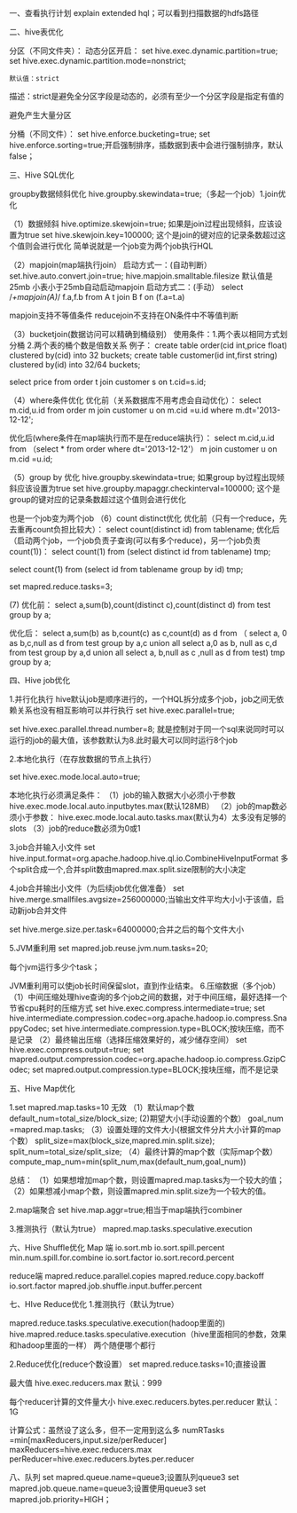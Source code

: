 一、查看执行计划
explain extended hql；可以看到扫描数据的hdfs路径

二、hive表优化

分区（不同文件夹）：
动态分区开启：
set hive.exec.dynamic.partition=true;
set hive.exec.dynamic.partition.mode=nonstrict;

    默认值：strict
   描述：strict是避免全分区字段是动态的，必须有至少一个分区字段是指定有值的

   避免产生大量分区



分桶（不同文件）：
set hive.enforce.bucketing=true;
set hive.enforce.sorting=true;开启强制排序，插数据到表中会进行强制排序，默认false；


三、Hive SQL优化

groupby数据倾斜优化
hive.groupby.skewindata=true;（多起一个job）1.join优化

（1）数据倾斜
hive.optimize.skewjoin=true;
如果是join过程出现倾斜，应该设置为true
set hive.skewjoin.key=100000;
这个是join的键对应的记录条数超过这个值则会进行优化
简单说就是一个job变为两个job执行HQL

（2）mapjoin(map端执行join）
启动方式一：(自动判断）
set.hive.auto.convert.join=true;
hive.mapjoin.smalltable.filesize 默认值是25mb
小表小于25mb自动启动mapjoin
启动方式二：(手动）
select /*+mapjoin(A)*/ f.a,f.b from A t join B f on (f.a=t.a)

mapjoin支持不等值条件
reducejoin不支持在ON条件中不等值判断

（3）bucketjoin(数据访问可以精确到桶级别）
使用条件：1.两个表以相同方式划分桶
         2.两个表的桶个数是倍数关系
例子：
create table order(cid int,price float) clustered by(cid)   into 32 buckets;
create table customer(id int,first string) clustered by(id)   into 32/64 buckets;

select price from order t join customer s on t.cid=s.id;

（4）where条件优化
优化前（关系数据库不用考虑会自动优化）：
select m.cid,u.id from order m join customer u on m.cid =u.id where m.dt='2013-12-12';

优化后(where条件在map端执行而不是在reduce端执行）：
select m.cid,u.id from （select * from order where dt='2013-12-12'） m join customer u on m.cid =u.id;

（5）group by 优化
hive.groupby.skewindata=true;
如果group by过程出现倾斜应该设置为true
set hive.groupby.mapaggr.checkinterval=100000;
这个是group的键对应的记录条数超过这个值则会进行优化

也是一个job变为两个job
（6）count distinct优化
优化前（只有一个reduce，先去重再count负担比较大）：
select count(distinct id) from tablename;
优化后（启动两个job，一个job负责子查询(可以有多个reduce)，另一个job负责count(1))：
select count(1) from (select distinct id from tablename) tmp;

select count(1) from (select id from tablename group by id) tmp;

set mapred.reduce.tasks=3;

 (7)
优化前：
select a,sum(b),count(distinct c),count(distinct d) from test group by a;

优化后：
select a,sum(b) as b,count(c) as c,count(d) as d from
（
select a, 0 as b,c,null as d from test group by a,c
union all
select a,0 as b, null as c,d from test group by a,d
union all
select a, b,null as c ,null as d from test) tmp group by a;


四、Hive job优化

1.并行化执行
hive默认job是顺序进行的，一个HQL拆分成多个job，job之间无依赖关系也没有相互影响可以并行执行
set hive.exec.parallel=true;

set hive.exec.parallel.thread.number=8;
就是控制对于同一个sql来说同时可以运行的job的最大值，该参数默认为8.此时最大可以同时运行8个job

2.本地化执行（在存放数据的节点上执行）

set hive.exec.mode.local.auto=true;

本地化执行必须满足条件：
（1）job的输入数据大小必须小于参数
hive.exec.mode.local.auto.inputbytes.max(默认128MB）
（2）job的map数必须小于参数：
hive.exec.mode.local.auto.tasks.max(默认为4）太多没有足够的slots
（3）job的reduce数必须为0或1


3.job合并输入小文件
set hive.input.format=org.apache.hadoop.hive.ql.io.CombineHiveInputFormat
多个split合成一个,合并split数由mapred.max.split.size限制的大小决定

4.job合并输出小文件（为后续job优化做准备）
set hive.merge.smallfiles.avgsize=256000000;当输出文件平均大小小于该值，启动新job合并文件

set hive.merge.size.per.task=64000000;合并之后的每个文件大小

5.JVM重利用
set mapred.job.reuse.jvm.num.tasks=20;

每个jvm运行多少个task；

JVM重利用可以使job长时间保留slot，直到作业结束。
6.压缩数据（多个job）
（1）中间压缩处理hive查询的多个job之间的数据，对于中间压缩，最好选择一个节省cpu耗时的压缩方式
set hive.exec.compress.intermediate=true;
set hive.intermediate.compression.codec=org.apache.hadoop.io.compress.SnappyCodec;
set hive.intermediate.compression.type=BLOCK;按块压缩，而不是记录
（2）最终输出压缩（选择压缩效果好的，减少储存空间）
set hive.exec.compress.output=true;
set mapred.output.compression.codec=org.apache.hadoop.io.compress.GzipCodec;
set mapred.output.compression.type=BLOCK;按块压缩，而不是记录

五、Hive Map优化

1.set mapred.map.tasks=10 无效
（1）默认map个数
default_num=total_size/block_size;
 (2)期望大小(手动设置的个数）
goal_num =mapred.map.tasks;
（3）设置处理的文件大小(根据文件分片大小计算的map个数）
split_size=max(block_size,mapred.min.split.size);
split_num=total_size/split_size;
（4）最终计算的map个数（实际map个数）
compute_map_num=min(split_num,max(default_num,goal_num))

总结：
（1）如果想增加map个数，则设置mapred.map.tasks为一个较大的值；
（2）如果想减小map个数，则设置mapred.min.split.size为一个较大的值。

2.map端聚合
set hive.map.aggr=true;相当于map端执行combiner

3.推测执行（默认为true）
mapred.map.tasks.speculative.execution


六、Hive Shuffle优化
Map 端
io.sort.mb
io.sort.spill.percent
min.num.spill.for.combine
io.sort.factor
io.sort.record.percent

reduce端
mapred.reduce.parallel.copies
mapred.reduce.copy.backoff
io.sort.factor
mapred.job.shuffle.input.buffer.percent


七、HIve Reduce优化
1.推测执行（默认为true）

mapred.reduce.tasks.speculative.execution(hadoop里面的)
hive.mapred.reduce.tasks.speculative.execution（hive里面相同的参数，效果和hadoop里面的一样）
两个随便哪个都行

2.Reduce优化(reduce个数设置）
set mapred.reduce.tasks=10;直接设置

最大值
hive.exec.reducers.max 默认：999

每个reducer计算的文件量大小
hive.exec.reducers.bytes.per.reducer 默认：1G

计算公式：虽然设了这么多，但不一定用到这么多
numRTasks =min[maxReducers,input.size/perReducer]
maxReducers=hive.exec.reducers.max
perReducer=hive.exec.reducers.bytes.per.reducer



八、队列
set mapred.queue.name=queue3;设置队列queue3
set mapred.job.queue.name=queue3;设置使用queue3
set mapred.job.priority=HIGH；
